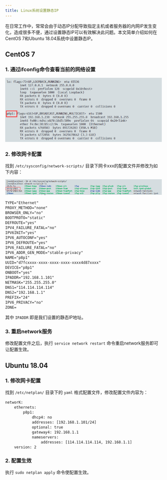 ```yaml
---
title: Linux系统设置静态IP
---
```


在日常工作中，常常会由于动态IP分配导致指定主机或者服务器的内网IP发生变化，造成很多不便，通过设置静态IP可以有效解决此问题。本文简单介绍如何在CentOS 7和Ubuntu 18.04系统中设置静态IP。

## CentOS 7

### 1. 通过ifconfig命令查看当前的网络设置

![获取网卡信息](/images/Linux系统设置静态IP/获取网卡信息.png)

### 2. 修改网卡配置

找到 `/etc/sysconfig/network-scripts/` 目录下网卡xxx的配置文件并修改为如下内容：

![网卡配置文件](/images/Linux系统设置静态IP/网卡配置文件.png)

```toml{16}
TYPE="Ethernet"
PROXY_METHOD="none"
BROWSER_ONLY="no"
BOOTPROTO="static"
DEFROUTE="yes"
IPV4_FAILURE_FATAL="no"
IPV6INIT="yes"
IPV6_AUTOCONF="yes"
IPV6_DEFROUTE="yes"
IPV6_FAILURE_FATAL="no"
IPV6_ADDR_GEN_MODE="stable-privacy"
NAME="p8p1"
UUID="d7fcxxxx-xxxx-xxxx-xxxx-xxxx4d87xxxx"
DEVICE="p8p1"
ONBOOT="yes"
IPADDR="192.168.1.101"
NETMASK="255.255.255.0"
DNS1="114.114.114.114"
DNS2="192.168.1.1"
PREFIX="24"
IPV6_PRIVACY="no"
ZONE=
```

其中 `IPADDR` 即是我们设置的静态IP地址。

### 3. 重启network服务

修改配置文件之后，执行 `service network restart` 命令重启network服务即可让配置生效。

## Ubuntu 18.04

### 1. 修改网卡配置

找到 `/etc/netplan/` 目录下的 `yaml` 格式配置文件，修改配置文件内容为：

```yaml{5}
networK:
    ethernets:
        p8p1:
            dhcp4: no
            addresses: [192.168.1.101/24]
            optional: true
            gateway4: 192.168.1.1
            nameservers:
                addresses: [114.114.114.114, 192.168.1.1]
    version: 2
```

### 2. 配置生效

执行 `sudo netplan apply` 命令使配置生效。